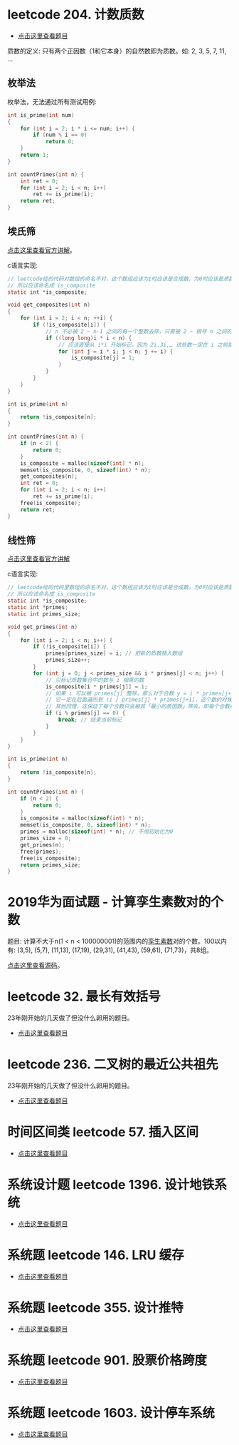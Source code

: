 # leetcode 204. 计数质数

- [点击这里查看题目](https://leetcode.cn/problems/count-primes/description/)

质数的定义: 只有两个正因数（1和它本身）的自然数即为质数。如: 2, 3, 5, 7, 11, ...

## 枚举法

枚举法，无法通过所有测试用例:
```c
int is_prime(int num)
{
    for (int i = 2; i * i <= num; i++) {
        if (num % i == 0)
            return 0;
    }
    return 1;
}

int countPrimes(int n) {
    int ret = 0;
    for (int i = 2; i < n; i++)
        ret += is_prime(i);
    return ret;
}
```

## 埃氏筛

[点击这里查看官方讲解](https://leetcode.cn/problems/count-primes/solutions/507273/ji-shu-zhi-shu-by-leetcode-solution/)。

c语言实现:
```c
// leetcode给的代码对数组的命名不对，这个数组应该为1时应该是合成数，为0时应该是质数
// 所以应该命名成 is_composite
static int *is_composite;

void get_composites(int n)
{
    for (int i = 2; i < n; ++i) {
        if (!is_composite[i]) {
            // n 不必被 2 ~ n-1 之间的每一个整数去除，只需被 2 ~ 根号 n 之间的每一个整数去除就可以了
            if ((long long)i * i < n) {
                // 应该直接从 i*i 开始标记，因为 2i,3i,… 这些数一定在 i 之前就被其他数的倍数标记过了
                for (int j = i * i; j < n; j += i) {
                    is_composite[j] = 1;
                }
            }
        }
    }
}

int is_prime(int n)
{
    return !is_composite[n];
}

int countPrimes(int n) {
    if (n < 2) {
        return 0;
    }
    is_composite = malloc(sizeof(int) * n);
    memset(is_composite, 0, sizeof(int) * n);
    get_composites(n);
    int ret = 0;
    for (int i = 2; i < n; i++)
        ret += is_prime(i);
    free(is_composite);
    return ret;
}
```

## 线性筛

[点击这里查看官方讲解](https://leetcode.cn/problems/count-primes/solutions/507273/ji-shu-zhi-shu-by-leetcode-solution/)

c语言实现:
```c
// leetcode给的代码里数组的命名不对，这个数组应该为1时应该是合成数，为0时应该是质数
// 所以应该命名成 is_composite
static int *is_composite;
static int *primes;
static int primes_size;

void get_primes(int n)
{
    for (int i = 2; i < n; i++) {
        if (!is_composite[i]) {
            primes[primes_size] = i; // 把新的质数插入数组
            primes_size++;
        }
        for (int j = 0; j < primes_size && i * primes[j] < n; j++) {
            // 只标记质数集合中的数与 i 相乘的数
            is_composite[i * primes[j]] = 1;
            // 如果 i 可以被 primes[j] 整除，那么对于合数 y = i * primes[j+1] 而言，
            // 它一定在后面遍历到 (i / primes[j] * primes[j+1]，这个数的时候会被标记，
            // 其他同理，这保证了每个合数只会被其「最小的质因数」筛去，即每个合数被标记一次。
            if (i % primes[j] == 0) {
                break; // 结束当前标记
            }
        }
    }
}

int is_prime(int n)
{
    return !is_composite[n];
}

int countPrimes(int n) {
    if (n < 2) {
        return 0;
    }
    is_composite = malloc(sizeof(int) * n);
    memset(is_composite, 0, sizeof(int) * n);
    primes = malloc(sizeof(int) * n); // 不用初始化为0
    primes_size = 0;
    get_primes(n);
    free(primes);
    free(is_composite);
    return primes_size;
}
```

# 2019华为面试题 - 计算孪生素数对的个数

题目: 计算不大于n(1 < n < 100000001)的范围内的[孪生素数](https://baike.baidu.com/item/%E5%AD%AA%E7%94%9F%E8%B4%A8%E6%95%B0/10399834)对的个数。100以内有: (3,5), (5,7), (11,13), (17,19), (29,31), (41,43), (59,61), (71,73)，共8组。

[点击这里查看源码](https://gitee.com/chenxiaosonggitee/blog/blob/master/courses/algorithm/src/others/twin-prime.c)。

# leetcode 32. 最长有效括号

23年刚开始的几天做了但没什么卵用的题目。

- [点击这里查看题目](https://leetcode.cn/problems/longest-valid-parentheses/description/)

# leetcode 236. 二叉树的最近公共祖先

23年刚开始的几天做了但没什么卵用的题目。

- [点击这里查看题目](https://leetcode.cn/problems/lowest-common-ancestor-of-a-binary-tree/description/)

# 时间区间类 leetcode 57. 插入区间

- [点击这里查看题目](https://leetcode.cn/problems/insert-interval/description/)

# 系统设计题 leetcode 1396. 设计地铁系统

- [点击这里查看题目](https://leetcode.cn/problems/design-underground-system/description/)

# 系统题 leetcode 146. LRU 缓存

- [点击这里查看题目](https://leetcode.cn/problems/lru-cache/description/)

# 系统题 leetcode 355. 设计推特

- [点击这里查看题目](https://leetcode.cn/problems/design-twitter/description/)

# 系统题 leetcode 901. 股票价格跨度

- [点击这里查看题目](https://leetcode.cn/problems/online-stock-span/description/)

# 系统题 leetcode 1603. 设计停车系统

- [点击这里查看题目](https://leetcode.cn/problems/design-parking-system/description/)

